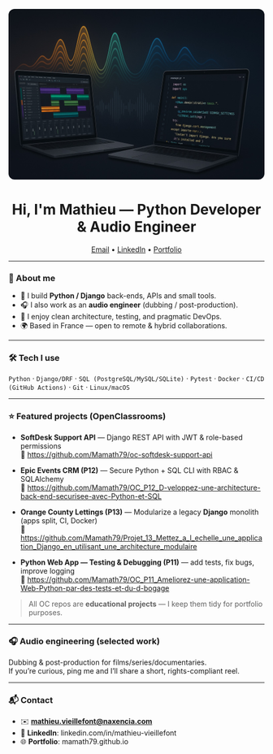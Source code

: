 <!-- Profile README for github.com/Mamath79 -->

<p align="center">
  <a href="https://mamath79.github.io">
    <img src="assets/banner laptop mirror 2.jpg"
         alt="Mathieu Vieillefont — Python Developer & Audio Engineer"
         style="max-width:100%; border-radius:12px;">
  </a>
</p>

<h1 align="center">Hi, I'm Mathieu — Python Developer & Audio Engineer</h1>

<p align="center">
  <a href="mailto:mathieu.vieillefont@gmail.com">Email</a> •
  <a href="https://www.linkedin.com/in/mathieu-vieillefont/">LinkedIn</a> •
  <a href="https://mamath79.github.io">Portfolio</a>
</p>

---

### 👋 About me
- 🔭 I build **Python / Django** back-ends, APIs and small tools.
- 🎧 I also work as an **audio engineer** (dubbing / post-production).
- 🧩 I enjoy clean architecture, testing, and pragmatic DevOps.
- 🌍 Based in France — open to remote & hybrid collaborations.

---

### 🛠️ Tech I use
`Python` · `Django/DRF` · `SQL (PostgreSQL/MySQL/SQLite)` · `Pytest` · `Docker` · `CI/CD (GitHub Actions)` · `Git` · `Linux/macOS`

<!-- Optional badges (uncomment if you like the visual style)
<p>
  <img src="https://img.shields.io/badge/Python-3.x-blue?logo=python" />
  <img src="https://img.shields.io/badge/Django-4.x-092E20?logo=django" />
  <img src="https://img.shields.io/badge/DRF-API-red" />
  <img src="https://img.shields.io/badge/Pytest-tested-green?logo=pytest" />
  <img src="https://img.shields.io/badge/Docker-ready-2496ED?logo=docker" />
</p>
-->

---

### ⭐ Featured projects (OpenClassrooms)
- **SoftDesk Support API** — Django REST API with JWT & role-based permissions  
  🔗 https://github.com/Mamath79/oc-softdesk-support-api

- **Epic Events CRM (P12)** — Secure Python + SQL CLI with RBAC & SQLAlchemy  
  🔗 https://github.com/Mamath79/OC_P12_D-veloppez-une-architecture-back-end-securisee-avec-Python-et-SQL

- **Orange County Lettings (P13)** — Modularize a legacy **Django** monolith (apps split, CI, Docker)  
  🔗 https://github.com/Mamath79/Projet_13_Mettez_a_l_echelle_une_application_Django_en_utilisant_une_architecture_modulaire

- **Python Web App — Testing & Debugging (P11)** — add tests, fix bugs, improve logging  
  🔗 https://github.com/Mamath79/OC_P11_Ameliorez-une-application-Web-Python-par-des-tests-et-du-d-bogage

> All OC repos are **educational projects** — I keep them tidy for portfolio purposes.

---

### 🎧 Audio engineering (selected work)
Dubbing & post-production for films/series/documentaries.  
If you’re curious, ping me and I’ll share a short, rights-compliant reel.

---

### 📬 Contact
- ✉️ **mathieu.vieillefont@naxencia.com**
- 🔗 **LinkedIn**: linkedin.com/in/mathieu-vieillefont
- 🌐 **Portfolio**: mamath79.github.io

<!-- Optional GitHub stats (comment out if you prefer clean text)
<p align="left">
  <img src="https://github-readme-stats.vercel.app/api?username=Mamath79&show_icons=true&hide_title=true" height="140" />
  <img src="https://github-readme-stats.vercel.app/api/top-langs/?username=Mamath79&layout=compact" height="140" />
</p>
-->
